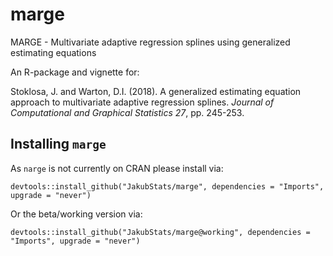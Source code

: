 # marge
MARGE - Multivariate adaptive regression splines using generalized estimating equations

An R-package and vignette for:

Stoklosa, J. and Warton, D.I. (2018). A generalized estimating equation approach to multivariate adaptive regression splines. *Journal of Computational and Graphical Statistics* *27*, pp. 245-253.

## Installing `marge`
As `narge` is not currently on CRAN please install via:

`devtools::install_github("JakubStats/marge", dependencies = "Imports", upgrade = "never")`

Or the beta/working version via:

`devtools::install_github("JakubStats/marge@working", dependencies = "Imports", upgrade = "never")`
